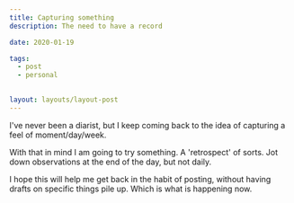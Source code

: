 ```yaml
---
title: Capturing something
description: The need to have a record

date: 2020-01-19

tags:
  - post
  - personal
  

layout: layouts/layout-post
---
```


I've never been a diarist, but I keep coming back to the idea of capturing a feel of moment/day/week.

With that in mind I am going to try something. A 'retrospect' of sorts. Jot down observations at the end of the day, but not daily.

I hope this will help me get back in the habit of posting, without having drafts on specific things pile up. Which is what is happening now.